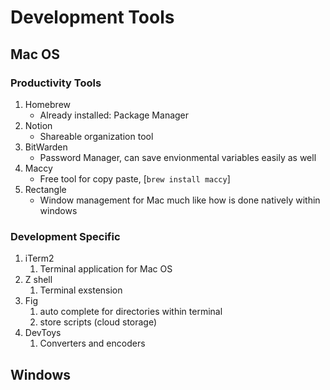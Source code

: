 # Development Tools 

## Mac OS

### Productivity Tools

1. Homebrew
    * Already installed: Package Manager
2. Notion
    * Shareable organization tool
3. BitWarden
    * Password Manager, can save envionmental variables easily as well
4. Maccy
    * Free tool for copy paste, [`brew install maccy`]
5. Rectangle
    * Window management for Mac much like how is done natively within windows



### Development Specific

1. iTerm2
   1. Terminal application for Mac OS
2. Z shell
   1. Terminal exstension 
3. Fig
   1. auto complete for directories within terminal
   2. store scripts (cloud storage)
4. DevToys
   1. Converters and encoders


## Windows